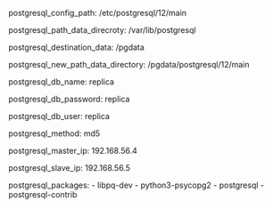 
postgresql_config_path: /etc/postgresql/12/main

postgresql_path_data_direcroty: /var/lib/postgresql

postgresql_destination_data: /pgdata

postgresql_new_path_data_directory: /pgdata/postgresql/12/main

postgresql_db_name: replica

postgresql_db_password: replica

postgresql_db_user: replica

postgresql_method: md5

postgresql_master_ip: 192.168.56.4

postgresql_slave_ip: 192.168.56.5

postgresql_packages:
    - libpq-dev
    - python3-psycopg2
    - postgresql
    - postgresql-contrib
